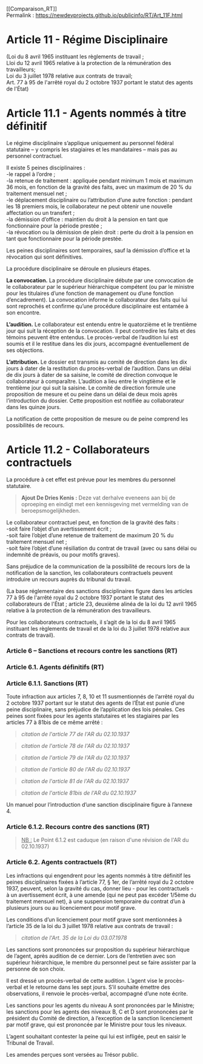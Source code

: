 [[Comparaison_RT]]  
Permalink : https://newdevprojects.github.io/publicinfo/RT/Art_11F.html

# Article 11 - Régime Disciplinaire

(Loi du 8 avril 1965 instituant les règlements de travail ;  
Lloi du 12 avril 1965 relative à la protection de la rémunération des travailleurs;    
Loi du 3 juillet 1978 relative aux contrats de travail;  
Art. 77 à 95 de l'arrêté royal du 2 octobre 1937 portant le statut des agents de l'État) 

# Article 11.1 - Agents nommés à titre définitif

Le régime disciplinaire s’applique uniquement au personnel fédéral statutaire – y compris les stagiaires et les mandataires – mais pas au personnel contractuel. 

Il existe 5 peines disciplinaires :  
-le rappel à l’ordre ;  
-la retenue de traitement : appliquée pendant minimum 1 mois et maximum 36 mois, en fonction de la gravité des faits, avec un maximum de 20 % du traitement mensuel net ;  
-le déplacement disciplinaire ou l’attribution d’une autre fonction : pendant les 18 premiers mois, le collaborateur ne peut obtenir une nouvelle affectation ou un transfert ;  
-la démission d’office : maintien du droit à la pension en tant que fonctionnaire pour la période prestée ;  
-la révocation ou la démission de plein droit : perte du droit à la pension en tant que fonctionnaire pour la période prestée.

Les peines disciplinaires sont temporaires, sauf la démission d’office et la révocation qui sont définitives.

La procédure disciplinaire se déroule en plusieurs étapes.

**La convocation.** La procédure disciplinaire débute par une convocation de le collaborateur par le supérieur hiérarchique compétent (ou par le ministre pour les titulaires d’une fonction de management ou d’une fonction d’encadrement). La convocation informe le collaborateur des faits qui lui sont reprochés et confirme qu’une procédure disciplinaire est entamée à son encontre.

**L’audition.** Le collaborateur est entendu entre le quatorzième et le trentième jour qui suit la réception de la convocation. Il peut contredire les faits et des témoins peuvent être entendus. Le procès-verbal de l’audition lui est soumis et il le restitue dans les dix jours, accompagné éventuellement de ses objections.

**L’attribution.** Le dossier est transmis au comité de direction dans les dix jours à dater de la restitution du procès-verbal de l’audition. Dans un délai de dix jours à dater de sa saisine, le comité de direction convoque le collaborateur à comparaître. L’audition a lieu entre le vingtième et le trentième jour qui suit la saisine. Le comité de direction formule une proposition de mesure et ou peine dans un délai de deux mois après l’introduction du dossier. Cette proposition est notifiée au collaborateur dans les quinze jours.

La notification de cette proposition de mesure ou de peine comprend les possibilités de recours.

#  Article 11.2 - Collaborateurs contractuels

La procédure à cet effet est prévue pour les membres du personnel statutaire.

> **Ajout De Dries Kenis :**
> Deze vat derhalve eveneens aan bij de oproeping en eindigt met een kennisgeving met vermelding van de beroepsmogelijkheden. 

Le collaborateur contractuel peut, en fonction de la gravité des faits :  
-soit faire l’objet d’un avertissement écrit ;  
-soit faire l’objet d’une retenue de traitement de maximum 20 % du traitement mensuel net ;  
-soit faire l’objet d’une résiliation du contrat de travail (avec ou sans délai ou indemnité de préavis, ou pour motifs graves).

Sans préjudice de la communication de la possibilité de recours lors de la notification de la sanction, les collaborateurs contractuels peuvent introduire un recours auprès du tribunal du travail.

(La base réglementaire des sanctions disciplinaires figure dans les articles 77 à 95 de l'arrêté royal du 2 octobre 1937 portant le statut des collaborateurs de l'État ; article 23, deuxième alinéa de la loi du 12 avril 1965 relative à la protection de la rémunération des travailleurs.

Pour les collaborateurs contractuels, il s’agit de la loi du 8 avril 1965 instituant les règlements de travail et de la loi du 3 juillet 1978 relative aux contrats de travail).

### Article 6 – Sanctions et recours contre les sanctions  (RT)

### Article 6.1. Agents définitifs (RT)

### Article 6.1.1. Sanctions (RT)

Toute infraction aux articles 7, 8, 10 et 11 susmentionnés de l’arrêté royal du 2 octobre 1937 portant sur le statut des agents de l’État est punie d’une peine disciplinaire, sans préjudice de l’application des lois pénales. Ces peines sont fixées pour les agents statutaires et les stagiaires par les articles 77 à 81bis de ce même arrêté : 

> *citation de l'article 77 de l'AR du 02.10.1937*


> *citation de l'article 78 de l'AR du 02.10.1937*


> *citation de l'article 79 de l'AR du 02.10.1937*


> *citation de l'article 80 de l'AR du 02.10.1937*


> *citation de l'article 81 de l'AR du 02.10.1937*


> *citation de l'article 81bis de l'AR du 02.10.1937*


Un manuel pour l’introduction d’une sanction disciplinaire figure à l’annexe 4. 

### Article 6.1.2. Recours contre des sanctions (RT)

> <u>NB :</u> Le Point 6.1.2 est caduque (en raison d'une révision de l'AR du 02.10.1937)


### Article 6.2. Agents contractuels (RT)

Les infractions qui engendrent pour les agents nommés à titre définitif les peines disciplinaires fixées à l’article 77, § 1er, de l’arrêté royal du 2 octobre 1937, peuvent, selon la gravité du cas, donner lieu - pour les contractuels - à un avertissement écrit, à une amende (qui ne peut pas excéder 1/5ème du traitement mensuel net), à une suspension temporaire du contrat d’un à plusieurs jours ou au licenciement pour motif grave. 

Les conditions d’un licenciement pour motif grave sont mentionnées à l’article 35 de la loi du 3 juillet 1978 relative aux contrats de travail : 

> *citation de l'Art. 35 de la Loi du 03.07.1978*

Les sanctions sont prononcées sur proposition du supérieur hiérarchique de l’agent, après audition de ce dernier. Lors de l’entretien avec son supérieur hiérarchique, le membre du personnel peut se faire assister par la personne de son choix. 

Il est dressé un procès-verbal de cette audition. L’agent vise le procès-verbal et le retourne dans les sept jours. S’il souhaite émettre des observations, il renvoie le procès-verbal, accompagné d’une note écrite. 

Les sanctions pour les agents du niveau A sont prononcées par le Ministre; les sanctions pour les agents des niveaux B, C et D sont prononcées par le président du Comité de direction, à l’exception de la sanction licenciement par motif grave, qui est prononcée par le Ministre pour tous les niveaux. 

L’agent souhaitant contester la peine qui lui est infligée, peut en saisir le Tribunal de Travail. 

Les amendes perçues sont versées au Trésor public. 

